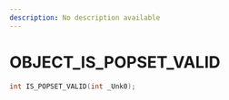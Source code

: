 ```yaml
---
description: No description available 
---
```


# OBJECT\_IS_POPSET_VALID

```cpp
int IS_POPSET_VALID(int _Unk0);
```
